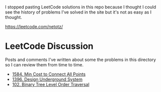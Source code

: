 I stopped pasting LeetCode solutions in this repo because I thought I could see the history of problems I've solved in the site but it's not as easy as I thought.

https://leetcode.com/netotz/

# LeetCode Discussion

Posts and comments I've written about some the problems in this directory so I can review them from time to time.

- [1584. Min Cost to Connect All Points](https://leetcode.com/problems/min-cost-to-connect-all-points/discuss/1984477/Python-Greedily-add-points-or-Though-process-or-x2-Faster-by-using-Sets-instead-of-Boolean-Array)
- [1396. Design Underground System](https://leetcode.com/problems/design-underground-system/discuss/1979695/Python-or-Using-OOP-for-readability-or-O(1))
- [102. Binary Tree Level Order Traversal](https://leetcode.com/problems/binary-tree-level-order-traversal/discuss/1976316/python-bfs-using-2-queues-deques-only-1-loop)
